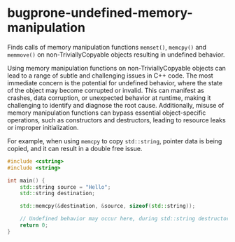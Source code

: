 # bugprone-undefined-memory-manipulation

Finds calls of memory manipulation functions `memset()`, `memcpy()` and
`memmove()` on non-TriviallyCopyable objects resulting in undefined
behavior.

Using memory manipulation functions on non-TriviallyCopyable objects can
lead to a range of subtle and challenging issues in C++ code. The most
immediate concern is the potential for undefined behavior, where the
state of the object may become corrupted or invalid. This can manifest
as crashes, data corruption, or unexpected behavior at runtime, making
it challenging to identify and diagnose the root cause. Additionally,
misuse of memory manipulation functions can bypass essential
object-specific operations, such as constructors and destructors,
leading to resource leaks or improper initialization.

For example, when using `memcpy` to copy `std::string`, pointer data is
being copied, and it can result in a double free issue.

```c++
#include <cstring>
#include <string>

int main() {
    std::string source = "Hello";
    std::string destination;

    std::memcpy(&destination, &source, sizeof(std::string));

    // Undefined behavior may occur here, during std::string destructor call.
    return 0;
}
```
